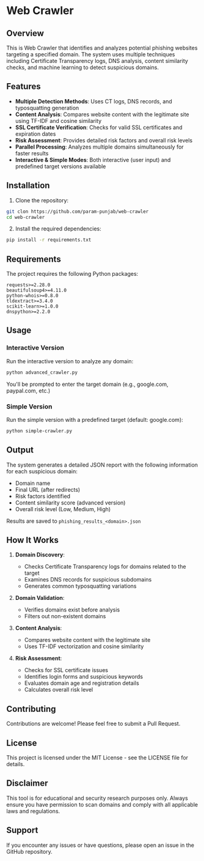 # Web Crawler

## Overview

This is Web Crawler that identifies and analyzes potential phishing websites targeting a specified domain. The system uses multiple techniques including Certificate Transparency logs, DNS analysis, content similarity checks, and machine learning to detect suspicious domains.

## Features

- **Multiple Detection Methods**: Uses CT logs, DNS records, and typosquatting generation
- **Content Analysis**: Compares website content with the legitimate site using TF-IDF and cosine similarity
- **SSL Certificate Verification**: Checks for valid SSL certificates and expiration dates
- **Risk Assessment**: Provides detailed risk factors and overall risk levels
- **Parallel Processing**: Analyzes multiple domains simultaneously for faster results
- **Interactive & Simple Modes**: Both interactive (user input) and predefined target versions available

## Installation

1. Clone the repository:
```bash
git clon https://github.com/param-punjab/web-crawler
cd web-crawler 
```

2. Install the required dependencies:
```bash
pip install -r requirements.txt
```

## Requirements

The project requires the following Python packages:

```text
requests>=2.28.0
beautifulsoup4>=4.11.0
python-whois>=0.8.0
tldextract>=3.4.0
scikit-learn>=1.0.0
dnspython>=2.2.0
```

## Usage

### Interactive Version

Run the interactive version to analyze any domain:

```bash
python advanced_crawler.py
```

You'll be prompted to enter the target domain (e.g., google.com, paypal.com, etc.)

### Simple Version

Run the simple version with a predefined target (default: google.com):

```bash
python simple-crawler.py
```

## Output

The system generates a detailed JSON report with the following information for each suspicious domain:
- Domain name
- Final URL (after redirects)
- Risk factors identified
- Content similarity score (advanced version)
- Overall risk level (Low, Medium, High)

Results are saved to `phishing_results_<domain>.json`

## How It Works

1. **Domain Discovery**:
   - Checks Certificate Transparency logs for domains related to the target
   - Examines DNS records for suspicious subdomains
   - Generates common typosquatting variations

2. **Domain Validation**:
   - Verifies domains exist before analysis
   - Filters out non-existent domains

3. **Content Analysis**:
   - Compares website content with the legitimate site
   - Uses TF-IDF vectorization and cosine similarity

4. **Risk Assessment**:
   - Checks for SSL certificate issues
   - Identifies login forms and suspicious keywords
   - Evaluates domain age and registration details
   - Calculates overall risk level

## Contributing

Contributions are welcome! Please feel free to submit a Pull Request.

## License

This project is licensed under the MIT License - see the LICENSE file for details.

## Disclaimer

This tool is for educational and security research purposes only. Always ensure you have permission to scan domains and comply with all applicable laws and regulations.

## Support

If you encounter any issues or have questions, please open an issue in the GitHub repository.
